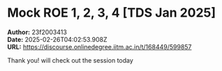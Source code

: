 # Mock ROE 1, 2, 3, 4 [TDS Jan 2025]

**Author:** 23f2003413  
**Date:** 2025-02-26T04:02:53.908Z  
**URL:** https://discourse.onlinedegree.iitm.ac.in/t/168449/599857

Thank you! will check out the session today
